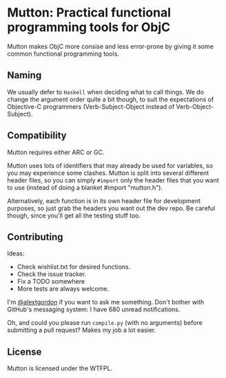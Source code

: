 # Mutton: Practical functional programming tools for ObjC

Mutton makes ObjC more consise and less error-prone by giving it some common functional programming tools.

## Naming

We usually defer to `Haskell` when deciding what to call things. We do change the argument order quite a bit though, to suit the expectations of Objective-C programmers (Verb-Subject-Object instead of Verb-Object-Subject).

## Compatibility

Mutton requires either ARC or GC.

Mutton uses lots of identifiers that may already be used for variables, so you may experience some clashes. Mutton is split into several different header files, so you can simply `#import` only the header files that you want to use (instead of doing a blanket #import "mutton.h").

Alternatively, each function is in its own header file for development purposes, so just grab the headers you want out the dev repo. Be careful though, since you'll get all the testing stuff too.

## Contributing

Ideas:

* Check wishlist.txt for desired functions.
* Check the issue tracker.
* Fix a TODO somewhere
* More tests are always welcome.

I'm [@alextgordon](http://twitter.com/alextgordon) if you want to ask me something. Don't bother with GitHub's messaging system: I have 680 unread notifications.

Oh, and could you please run `compile.py` (with no arguments) before submitting a pull request? Makes my job a lot easier.

## License

Mutton is licensed under the WTFPL.
